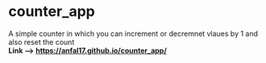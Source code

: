 # counter_app

A simple counter in which you can increment or decremnet vlaues by 1 and also reset the count<br>
<b>Link --> https://anfal17.github.io/counter_app/</b>
